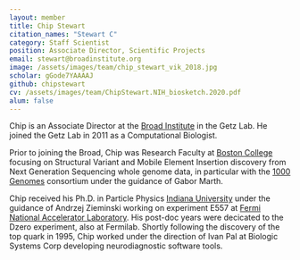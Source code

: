 ```yaml
---
layout: member
title: Chip Stewart
citation_names: "Stewart C"
category: Staff Scientist
position: Associate Director, Scientific Projects
email: stewart@broadinstitute.org
image: /assets/images/team/chip_stewart_vik_2018.jpg
scholar: gGode7YAAAAJ
github: chipstewart 
cv: /assets/images/team/ChipStewart.NIH_biosketch.2020.pdf
alum: false
---
```


Chip is an Associate Director at the [Broad Institute] in the Getz Lab.  He joined the Getz Lab in 2011 as a Computational Biologist. 

Prior to joining the Broad, Chip was Research Faculty at [Boston College] focusing on Structural Variant and Mobile Element Insertion discovery from Next Generation Sequencing whole genome data, in particular with the [1000 Genomes] consortium under the guidance of Gabor Marth.  

Chip received his Ph.D. in Particle Physics [Indiana University] under the guidance of Andrzej Zieminski working on experiment E557 at [Fermi National Accelerator Laboratory]. His post-doc years were decicated to the Dzero experiment, also at Fermilab. Shortly following the discovery of the top quark in 1995, Chip worked under the direction of Ivan Pal at Biologic Systems Corp developing neurodiagnostic software tools. 

[Broad Institute]: http://www.broadinstitute.org
[Boston College]: https://www.bc.edu 
[1000 Genomes]: https://www.internationalgenome.org
[Indiana University]: http://physics.indiana.edu
[Fermi National Accelerator Laboratory]: https://fnal.gov/
